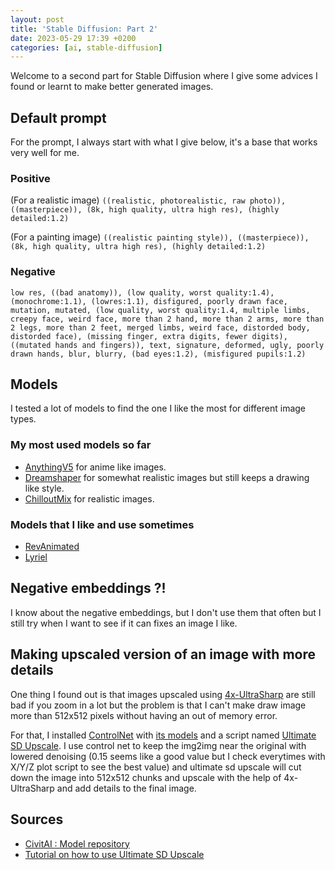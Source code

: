 ```yaml
---
layout: post
title: 'Stable Diffusion: Part 2'
date: 2023-05-29 17:39 +0200
categories: [ai, stable-diffusion]
---
```


Welcome to a second part for Stable Diffusion where I give some advices I found or learnt to make better generated images.

## Default prompt

For the prompt, I always start with what I give below, it's a base that works very well for me.

### Positive

(For a realistic image)
```((realistic, photorealistic, raw photo)), ((masterpiece)), (8k, high quality, ultra high res), (highly detailed:1.2)```

(For a painting image)
```((realistic painting style)), ((masterpiece)), (8k, high quality, ultra high res), (highly detailed:1.2)```

### Negative
```low res, ((bad anatomy)), (low quality, worst quality:1.4), (monochrome:1.1), (lowres:1.1), disfigured, poorly drawn face, mutation, mutated, (low quality, worst quality:1.4, multiple limbs, creepy face, weird face, more than 2 hand, more than 2 arms, more than 2 legs, more than 2 feet, merged limbs, weird face, distorded body, distorded face), (missing finger, extra digits, fewer digits), ((mutated hands and fingers)), text, signature, deformed, ugly, poorly drawn hands, blur, blurry, (bad eyes:1.2), (misfigured pupils:1.2)```

## Models

I tested a lot of models to find the one I like the most for different image types.

### My most used models so far
* [AnythingV5](https://civitai.com/models/9409) for anime like images.
* [Dreamshaper](https://civitai.com/models/4384) for somewhat realistic images but still keeps a drawing like style.
* [ChilloutMix](https://civitai.com/models/6424) for realistic images.

### Models that I like and use sometimes
* [RevAnimated](https://civitai.com/models/7371)
* [Lyriel](https://civitai.com/models/22922)

## Negative embeddings ?!

I know about the negative embeddings, but I don't use them that often but I still try when I want to see if it can fixes an image I like.

## Making upscaled version of an image with more details

One thing I found out is that images upscaled using [4x-UltraSharp](https://mega.nz/folder/qZRBmaIY#nIG8KyWFcGNTuMX_XNbJ_g) are still bad if you zoom in a lot but the problem is that I can't make draw image more than 512x512 pixels without having an out of memory error.

For that, I installed [ControlNet](https://github.com/lllyasviel/ControlNet) with [its models](https://huggingface.co/lllyasviel/ControlNet-v1-1/tree/main) and a script named [Ultimate SD Upscale](https://github.com/Coyote-A/ultimate-upscale-for-automatic1111). I use control net to keep the img2img near the original with lowered denoising (0.15 seems like a good value but I check everytimes with X/Y/Z plot script to see the best value) and ultimate sd upscale will cut down the image into 512x512 chunks and upscale with the help of 4x-UltraSharp and add details to the final image.

## Sources

* [CivitAI : Model repository](https://civitai.com/)
* [Tutorial on how to use Ultimate SD Upscale](https://www.youtube.com/watch?v=yv4J4orS-SY)
